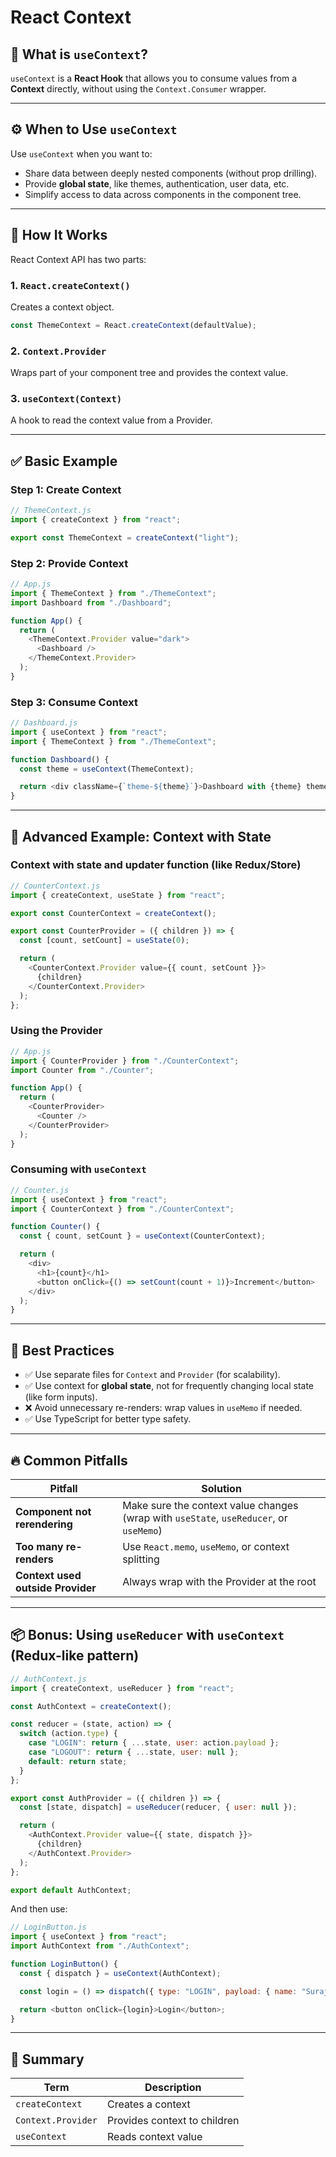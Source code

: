 # React Context

## 🧠 What is `useContext`?

`useContext` is a **React Hook** that allows you to consume values from a **Context** directly, without using the `Context.Consumer` wrapper.

---

## ⚙️ When to Use `useContext`

Use `useContext` when you want to:

* Share data between deeply nested components (without prop drilling).
* Provide **global state**, like themes, authentication, user data, etc.
* Simplify access to data across components in the component tree.

---

## 🔧 How It Works

React Context API has two parts:

### 1. `React.createContext()`

Creates a context object.

```js
const ThemeContext = React.createContext(defaultValue);
```

### 2. `Context.Provider`

Wraps part of your component tree and provides the context value.

### 3. `useContext(Context)`

A hook to read the context value from a Provider.

---

## ✅ Basic Example

### Step 1: Create Context

```js
// ThemeContext.js
import { createContext } from "react";

export const ThemeContext = createContext("light");
```

### Step 2: Provide Context

```js
// App.js
import { ThemeContext } from "./ThemeContext";
import Dashboard from "./Dashboard";

function App() {
  return (
    <ThemeContext.Provider value="dark">
      <Dashboard />
    </ThemeContext.Provider>
  );
}
```

### Step 3: Consume Context

```js
// Dashboard.js
import { useContext } from "react";
import { ThemeContext } from "./ThemeContext";

function Dashboard() {
  const theme = useContext(ThemeContext);

  return <div className={`theme-${theme}`}>Dashboard with {theme} theme</div>;
}
```

---

## 🧪 Advanced Example: Context with State

### Context with state and updater function (like Redux/Store)

```js
// CounterContext.js
import { createContext, useState } from "react";

export const CounterContext = createContext();

export const CounterProvider = ({ children }) => {
  const [count, setCount] = useState(0);

  return (
    <CounterContext.Provider value={{ count, setCount }}>
      {children}
    </CounterContext.Provider>
  );
};
```

### Using the Provider

```js
// App.js
import { CounterProvider } from "./CounterContext";
import Counter from "./Counter";

function App() {
  return (
    <CounterProvider>
      <Counter />
    </CounterProvider>
  );
}
```

### Consuming with `useContext`

```js
// Counter.js
import { useContext } from "react";
import { CounterContext } from "./CounterContext";

function Counter() {
  const { count, setCount } = useContext(CounterContext);

  return (
    <div>
      <h1>{count}</h1>
      <button onClick={() => setCount(count + 1)}>Increment</button>
    </div>
  );
}
```

---

## 🧩 Best Practices

* ✅ Use separate files for `Context` and `Provider` (for scalability).
* ✅ Use context for **global state**, not for frequently changing local state (like form inputs).
* ❌ Avoid unnecessary re-renders: wrap values in `useMemo` if needed.
* ✅ Use TypeScript for better type safety.

---

## 🔥 Common Pitfalls

| Pitfall                           | Solution                                                                               |
| --------------------------------- | -------------------------------------------------------------------------------------- |
| **Component not rerendering**     | Make sure the context value changes (wrap with `useState`, `useReducer`, or `useMemo`) |
| **Too many re-renders**           | Use `React.memo`, `useMemo`, or context splitting                                      |
| **Context used outside Provider** | Always wrap with the Provider at the root                                              |

---

## 📦 Bonus: Using `useReducer` with `useContext` (Redux-like pattern)

```js
// AuthContext.js
import { createContext, useReducer } from "react";

const AuthContext = createContext();

const reducer = (state, action) => {
  switch (action.type) {
    case "LOGIN": return { ...state, user: action.payload };
    case "LOGOUT": return { ...state, user: null };
    default: return state;
  }
};

export const AuthProvider = ({ children }) => {
  const [state, dispatch] = useReducer(reducer, { user: null });

  return (
    <AuthContext.Provider value={{ state, dispatch }}>
      {children}
    </AuthContext.Provider>
  );
};

export default AuthContext;
```

And then use:

```js
// LoginButton.js
import { useContext } from "react";
import AuthContext from "./AuthContext";

function LoginButton() {
  const { dispatch } = useContext(AuthContext);

  const login = () => dispatch({ type: "LOGIN", payload: { name: "Suraj" } });

  return <button onClick={login}>Login</button>;
}
```

---

## 🧠 Summary

| Term               | Description                  |
| ------------------ | ---------------------------- |
| `createContext`    | Creates a context            |
| `Context.Provider` | Provides context to children |
| `useContext`       | Reads context value          |


